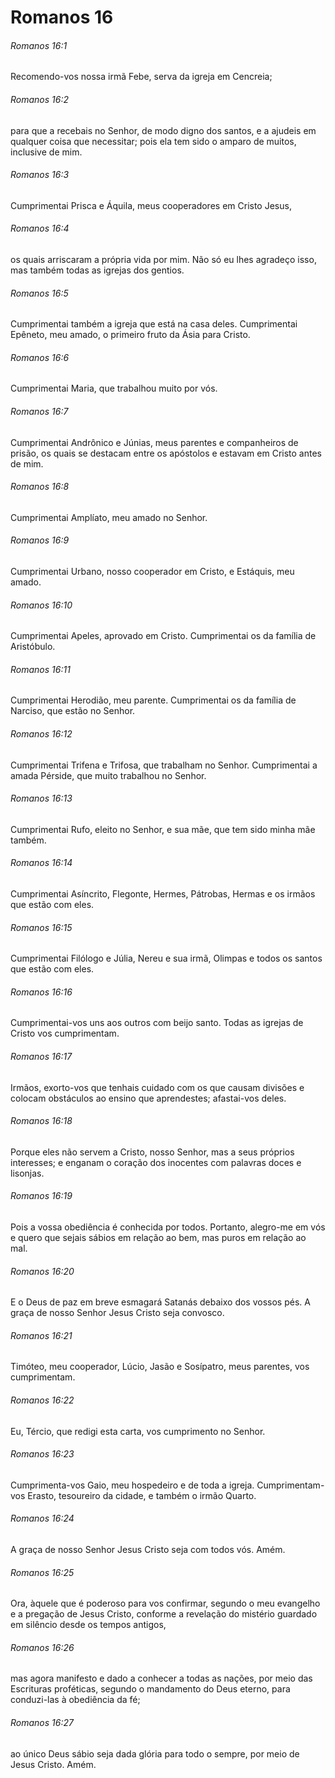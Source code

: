# Romanos 16

###### Romanos 16:1

Recomendo-vos nossa irmã Febe, serva da igreja em Cencreia;

###### Romanos 16:2

para que a recebais no Senhor, de modo digno dos santos, e a ajudeis em qualquer coisa que necessitar; pois ela tem sido o amparo de muitos, inclusive de mim.

###### Romanos 16:3

Cumprimentai Prisca e Áquila, meus cooperadores em Cristo Jesus,

###### Romanos 16:4

os quais arriscaram a própria vida por mim. Não só eu lhes agradeço isso, mas também todas as igrejas dos gentios.

###### Romanos 16:5

Cumprimentai também a igreja que está na casa deles. Cumprimentai Epêneto, meu amado, o primeiro fruto da Ásia para Cristo.

###### Romanos 16:6

Cumprimentai Maria, que trabalhou muito por vós.

###### Romanos 16:7

Cumprimentai Andrônico e Júnias, meus parentes e companheiros de prisão, os quais se destacam entre os apóstolos e estavam em Cristo antes de mim.

###### Romanos 16:8

Cumprimentai Amplíato, meu amado no Senhor.

###### Romanos 16:9

Cumprimentai Urbano, nosso cooperador em Cristo, e Estáquis, meu amado.

###### Romanos 16:10

Cumprimentai Apeles, aprovado em Cristo. Cumprimentai os da família de Aristóbulo.

###### Romanos 16:11

Cumprimentai Herodião, meu parente. Cumprimentai os da família de Narciso, que estão no Senhor.

###### Romanos 16:12

Cumprimentai Trifena e Trifosa, que trabalham no Senhor. Cumprimentai a amada Pérside, que muito trabalhou no Senhor.

###### Romanos 16:13

Cumprimentai Rufo, eleito no Senhor, e sua mãe, que tem sido minha mãe também.

###### Romanos 16:14

Cumprimentai Asíncrito, Flegonte, Hermes, Pátrobas, Hermas e os irmãos que estão com eles.

###### Romanos 16:15

Cumprimentai Filólogo e Júlia, Nereu e sua irmã, Olimpas e todos os santos que estão com eles.

###### Romanos 16:16

Cumprimentai-vos uns aos outros com beijo santo. Todas as igrejas de Cristo vos cumprimentam.

###### Romanos 16:17

Irmãos, exorto-vos que tenhais cuidado com os que causam divisões e colocam obstáculos ao ensino que aprendestes; afastai-vos deles.

###### Romanos 16:18

Porque eles não servem a Cristo, nosso Senhor, mas a seus próprios interesses; e enganam o coração dos inocentes com palavras doces e lisonjas.

###### Romanos 16:19

Pois a vossa obediência é conhecida por todos. Portanto, alegro-me em vós e quero que sejais sábios em relação ao bem, mas puros em relação ao mal.

###### Romanos 16:20

E o Deus de paz em breve esmagará Satanás debaixo dos vossos pés. A graça de nosso Senhor Jesus Cristo seja convosco.

###### Romanos 16:21

Timóteo, meu cooperador, Lúcio, Jasão e Sosípatro, meus parentes, vos cumprimentam.

###### Romanos 16:22

Eu, Tércio, que redigi esta carta, vos cumprimento no Senhor.

###### Romanos 16:23

Cumprimenta-vos Gaio, meu hospedeiro e de toda a igreja. Cumprimentam-vos Erasto, tesoureiro da cidade, e também o irmão Quarto.

###### Romanos 16:24

A graça de nosso Senhor Jesus Cristo seja com todos vós. Amém.

###### Romanos 16:25

Ora, àquele que é poderoso para vos confirmar, segundo o meu evangelho e a pregação de Jesus Cristo, conforme a revelação do mistério guardado em silêncio desde os tempos antigos,

###### Romanos 16:26

mas agora manifesto e dado a conhecer a todas as nações, por meio das Escrituras proféticas, segundo o mandamento do Deus eterno, para conduzi-las à obediência da fé;

###### Romanos 16:27

ao único Deus sábio seja dada glória para todo o sempre, por meio de Jesus Cristo. Amém.

